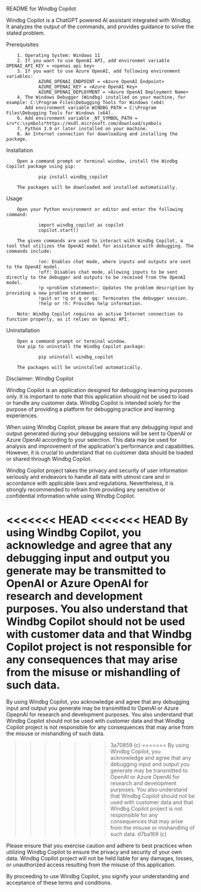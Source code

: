 README for Windbg Copilot

Windbg Copilot is a ChatGPT powered AI assistant integrated with Windbg. It analyzes the output of the commands, and provides guidance to solve the stated problem.

Prerequisites

        1. Operating System: Windows 11
        2. If you want to use OpenAI API, add environmet variable OPENAI_API_KEY = <openai api key>
        3. If you want to use Azure OpenAI, add following environment variables:
                AZURE_OPENAI_ENDPOINT = <Azure OpenAI Endpoint>
                AZURE_OPENAI_KEY = <Azure OpenAI Key>
                AZURE_OPENAI_DEPLOYMENT = <Azure OpenAI Deployment Name>
        4. The Windows Debugger (Windbg) installed on your machine, for example: C:\Program Files\Debugging Tools for Windows (x64)
           Add environment variable WINDBG_PATH = C:\Program Files\Debugging Tools for Windows (x64).
        6. Add environment variable _NT_SYMBOL_PATH = srv*c:\symbols*https://msdl.microsoft.com/download/symbols
        7. Python 3.9 or later installed on your machine.
        8. An Internet connection for downloading and installing the package.

Installation

        Open a command prompt or terminal window, install the Windbg Copilot package using pip:

                pip install windbg_copilot

        The packages will be downloaded and installed automatically.

Usage

        Open your Python environment or editor and enter the following command:

                import windbg_copilot as copilot
                copilot.start()

        The given commands are used to interact with Windbg Copilot, a tool that utilizes the OpenAI model for assistance with debugging. The commands include:

                !on: Enables chat mode, where inputs and outputs are sent to the OpenAI model.
                !off: Disables chat mode, allowing inputs to be sent directly to the debugger and outputs to be received from the OpenAI model.
                !p <problem statement>: Updates the problem description by providing a new problem statement.
                !quit or !q or q or qq: Terminates the debugger session.
                !help or !h: Provides help information.

        Note: Windbg Copilot requires an active Internet connection to function properly, as it relies on Openai API.

Uninstallation

        Open a command prompt or terminal window.
        Use pip to uninstall the Windbg Copilot package:

                pip uninstall windbg_copilot

        The packages will be uninstalled automatically.

Disclaimer: Windbg Copilot

Windbg Copilot is an application designed for debugging learning purposes only. It is important to note that this application should not be used to load or handle any customer data. Windbg Copilot is intended solely for the purpose of providing a platform for debugging practice and learning experiences.

When using Windbg Copilot, please be aware that any debugging input and output generated during your debugging sessions will be sent to OpenAI or Azure OpenAI according to your selection. This data may be used for analysis and improvement of the application's performance and capabilities. However, it is crucial to understand that no customer data should be loaded or shared through Windbg Copilot.

Windbg Copilot project takes the privacy and security of user information seriously and endeavors to handle all data with utmost care and in accordance with applicable laws and regulations. Nevertheless, it is strongly recommended to refrain from providing any sensitive or confidential information while using Windbg Copilot.

<<<<<<< HEAD
<<<<<<< HEAD
By using Windbg Copilot, you acknowledge and agree that any debugging input and output you generate may be transmitted to OpenAI or Azure OpenAI for research and development purposes. You also understand that Windbg Copilot should not be used with customer data and that Windbg Copilot project is not responsible for any consequences that may arise from the misuse or mishandling of such data.
=======
By using Windbg Copilot, you acknowledge and agree that any debugging input and output you generate may be transmitted to OpenAI or Azure OpepnAI for research and development purposes. You also understand that Windbg Copilot should not be used with customer data and that Windbg Copilot project is not responsible for any consequences that may arise from the misuse or mishandling of such data.
>>>>>>> 3a70859 (c)
=======
By using Windbg Copilot, you acknowledge and agree that any debugging input and output you generate may be transmitted to OpenAI or Azure OpenAI for research and development purposes. You also understand that Windbg Copilot should not be used with customer data and that Windbg Copilot project is not responsible for any consequences that may arise from the misuse or mishandling of such data.
>>>>>>> d7ba169 (c)

Please ensure that you exercise caution and adhere to best practices when utilizing Windbg Copilot to ensure the privacy and security of your own data. Windbg Copilot project will not be held liable for any damages, losses, or unauthorized access resulting from the misuse of this application.

By proceeding to use Windbg Copilot, you signify your understanding and acceptance of these terms and conditions.